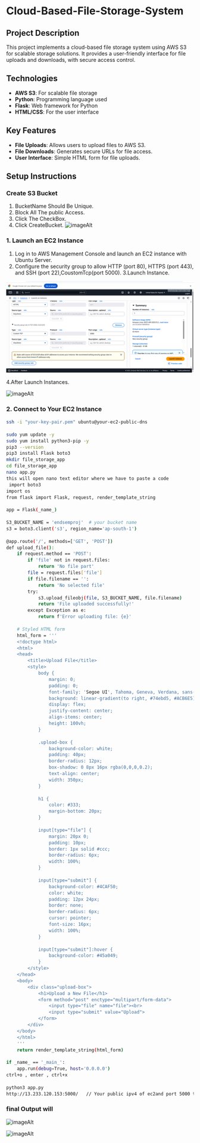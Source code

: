 # Cloud-Based-File-Storage-System

## Project Description

This project implements a cloud-based file storage system using AWS S3 for scalable storage solutions. It provides a user-friendly interface for file uploads and downloads, with secure access control.

## Technologies

- **AWS S3**: For scalable file storage
- **Python**: Programming language used
- **Flask**: Web framework for Python
- **HTML/CSS**: For the user interface

## Key Features

- **File Uploads**: Allows users to upload files to AWS S3.
- **File Downloads**: Generates secure URLs for file access.
- **User Interface**: Simple HTML form for file uploads.

## Setup Instructions

### Create S3 Bucket
1. BucketName Should Be Unique.
2. Block All The public Access.
3. Click The CheckBox.
4. Click CreateBucket.
![imageAlt](https://github.com/yogeshAce6/Cloud-Based-File-Storage-System/blob/03103f9236b49febbdfbe56728c3f1b0c3e05016/cloud/Homepage%20_%20S3%20_%20us-east-1%20and%2010%20more%20pages%20-%20Personal%20-%20Microsoft%E2%80%8B%20Edge%2003-10-2025%2014_11_10.png)

### 1. Launch an EC2 Instance

1. Log in to AWS Management Console and launch an EC2 instance with Ubuntu Server.
2. Configure the security group to allow HTTP (port 80), HTTPS (port 443), and SSH (port 22),CoustomTcp(port 5000).
3.Launch Instance.

![imageAlt](https://github.com/yogeshAce6/Cloud-Based-File-Storage-System/blob/d57f196708764ff0212b5d35318cb77f57ae3d9c/cloud/Launch%20an%20instance%20_%20EC2%20_%20us-east-1%20-%20Google%20Chrome%2003-10-2025%2014_34_02.png)

4.After Launch Instances.

![imageAlt](https://github.com/yogeshAce6/Cloud-Based-File-Storage-System/blob/29c56b071eb36a519a512e86c7c35df44411fd8c/cloud/codecloudbasedfilestorage%20-%20S3%20bucket%20_%20S3%20_%20us-east-1%20and%206%20more%20pages%20-%20Personal%20-%20Microsoft%E2%80%8B%20Edge%2001-10-2025%2018_54_49.png)

### 2. Connect to Your EC2 Instance

```bash
ssh -i "your-key-pair.pem" ubuntu@your-ec2-public-dns

sudo yum update -y 
sudo yum install python3-pip -y 
pip3 --version 
pip3 install Flask boto3 
mkdir file_storage_app 
cd file_storage_app 
nano app.py 
this will open nano text editor where we have to paste a code
 import boto3
import os
from flask import Flask, request, render_template_string

app = Flask(_name_)

S3_BUCKET_NAME = 'endsemproj'  # your bucket name
s3 = boto3.client('s3', region_name='ap-south-1')

@app.route('/', methods=['GET', 'POST'])
def upload_file():
    if request.method == 'POST':
        if 'file' not in request.files:
            return 'No file part'
        file = request.files['file']
        if file.filename == '':
            return 'No selected file'
        try:
            s3.upload_fileobj(file, S3_BUCKET_NAME, file.filename)
            return 'File uploaded successfully!'
        except Exception as e:
            return f'Error uploading file: {e}'
    
    # Styled HTML form
    html_form = '''
    <!doctype html>
    <html>
    <head>
        <title>Upload File</title>
        <style>
            body {
                margin: 0;
                padding: 0;
                font-family: 'Segoe UI', Tahoma, Geneva, Verdana, sans-serif;
                background: linear-gradient(to right, #74ebd5, #ACB6E5);
                display: flex;
                justify-content: center;
                align-items: center;
                height: 100vh;
            }

            .upload-box {
                background-color: white;
                padding: 40px;
                border-radius: 12px;
                box-shadow: 0 8px 16px rgba(0,0,0,0.2);
                text-align: center;
                width: 350px;
            }

            h1 {
                color: #333;
                margin-bottom: 20px;
            }

            input[type="file"] {
                margin: 20px 0;
                padding: 10px;
                border: 1px solid #ccc;
                border-radius: 6px;
                width: 100%;
            }

            input[type="submit"] {
                background-color: #4CAF50;
                color: white;
                padding: 12px 24px;
                border: none;
                border-radius: 6px;
                cursor: pointer;
                font-size: 16px;
                width: 100%;
            }

            input[type="submit"]:hover {
                background-color: #45a049;
            }
        </style>
    </head>
    <body>
        <div class="upload-box">
            <h1>Upload a New File</h1>
            <form method="post" enctype="multipart/form-data">
                <input type="file" name="file"><br>
                <input type="submit" value="Upload">
            </form>
        </div>
    </body>
    </html>
    '''
    return render_template_string(html_form)

if _name_ == '_main_':
    app.run(debug=True, host='0.0.0.0')
ctrl+o , enter , ctrl+x 
 
python3 app.py 
http://13.233.120.153:5000/   // Your public ipv4 of ec2and port 5000 to open website
```

### final Output will

![imageAlt](https://github.com/yogeshAce6/Cloud-Based-File-Storage-System/blob/53d4471d15bb3891d62d90fd63a93952ee1f580a/cloud/codecloudbasedfilestorage%20-%20S3%20bucket%20_%20S3%20_%20us-east-1%20and%206%20more%20pages%20-%20Personal%20-%20Microsoft%E2%80%8B%20Edge%2001-10-2025%2018_55_19.png)

![imageAlt](https://github.com/yogeshAce6/Cloud-Based-File-Storage-System/blob/df88d557407f9ad770e189b8a5757f8aeb278c33/cloud/Upload%20File%20and%206%20more%20pages%20-%20Personal%20-%20Microsoft%E2%80%8B%20Edge%2001-10-2025%2018_51_33.png)
